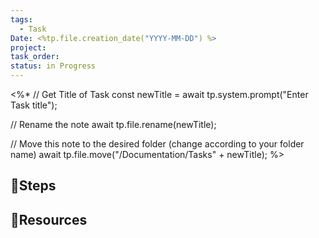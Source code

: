 ```yaml
---
tags:
  - Task
Date: <%tp.file.creation_date("YYYY-MM-DD") %>
project:
task_order:
status: in Progress
---
```

<%*
// Get Title of Task
const newTitle = await tp.system.prompt("Enter Task title");

// Rename the note 
await tp.file.rename(newTitle);

// Move this note to the desired folder (change according to your folder name)
await tp.file.move("/Documentation/Tasks" + newTitle);
%>
## 📖Steps

## 🔗Resources